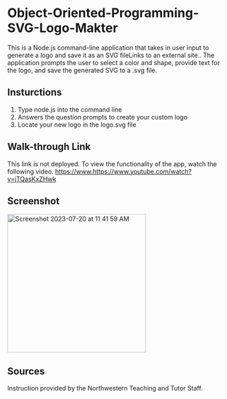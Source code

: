 # Object-Oriented-Programming-SVG-Logo-Makter
This is a Node.js command-line application that takes in user input to generate a logo and save it as an SVG fileLinks to an external site.. The application prompts the user to select a color and shape, provide text for the logo, and save the generated SVG to a .svg file.

## Insturctions 
1. Type node.js into the command line
2. Answers the question prompts to create your custom logo
3. Locate your new logo in the logo.svg file

## Walk-through Link 
This link is not deployed. To view the functionality of the app, watch the following video. https://www.https://www.youtube.com/watch?v=jTQasKxZHwk 

## Screenshot 
<img width="313" alt="Screenshot 2023-07-20 at 11 41 59 AM" src="https://github.com/rachelmcallister1/Object-Oriented-Programming-SVG-Logo-Makter/assets/123043102/6a545565-0687-4e92-82a9-7296b9cc0115">

## Sources
Instruction provided by the Northwestern Teaching and Tutor Staff. 
